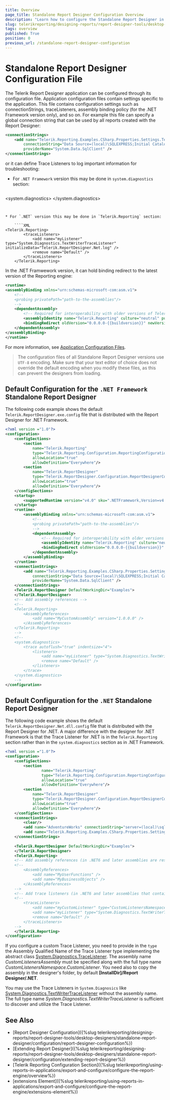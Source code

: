 ```yaml
---
title: Overview
page_title: Standalone Report Designer Configuration Overview
description: "Learn how to configure the Standalone Report Designer in Telerik Reporting through its Configuration file."
slug: telerikreporting/designing-reports/report-designer-tools/desktop-designers/standalone-report-designer/configuration/overview
tags: overview
published: True
position: 0
previous_url: /standalone-report-designer-configuration
---
```


# Standalone Report Designer Configuration File

The Telerik Report Designer application can be configured through its configuration file. Application configuration files contain settings specific to the application. This file contains configuration settings such as connectionStrings, traceListeners, assembly binding policy (for the .NET Framework version only), and so on. For example this file can specify a global connection string that can be used by all reports created with the Report Designer:

````XML
<connectionStrings>
	<add name="Telerik.Reporting.Examples.CSharp.Properties.Settings.TelerikConnectionString"
		connectionString="Data Source=(local)\SQLEXPRESS;Initial Catalog=AdventureWorks;Integrated Security=SSPI"
		providerName="System.Data.SqlClient" />
</connectionStrings>
````

or it can define Trace Listeners to log important information for troubleshooting:

* For `.NET Framework` version this may be done in `system.diagnostics` section:

	````XML
<system.diagnostics>
		<trace autoflush="true" indentsize="4">
			<listeners>
				<add name="myListener" type="System.Diagnostics.TextWriterTraceListener" initializeData="C:\Temp\Telerik.ReportDesigner.log" />
				<remove name="Default" />
			</listeners>
		</trace>
	</system.diagnostics>
````


* For `.NET` version this may be done in `Telerik.Reporting` section:

	````XML
<Telerik.Reporting>
		<traceListeners>
			<add name="myListener" type="System.Diagnostics.TextWriterTraceListener"  initializeData="Telerik.ReportDesigner.Net.log" />
			<remove name="Default" />
		</traceListeners>
	</Telerik.Reporting>
````


In the .NET Framwework version, it can hold binding redirect to the latest version of the Reporting engine:

````XML
<runtime>
<assemblyBinding xmlns="urn:schemas-microsoft-com:asm.v1">
	<!--
	<probing privatePath="path-to-the-assemblies"/>
	-->
	<dependentAssembly>
		<!-- Required for interoperability with older versions of Telerik Reporting -->
		<assemblyIdentity name="Telerik.Reporting" culture="neutral" publicKeyToken="a9d7983dfcc261be"/>
		<bindingRedirect oldVersion="0.0.0.0-{{buildversion}}" newVersion="{{buildversion}}"/>
	</dependentAssembly>
</assemblyBinding>
</runtime>
````

For more information, see [Application Configuration Files](https://learn.microsoft.com/en-us/previous-versions/visualstudio/visual-studio-2008/ms229689(v=vs.90)).

> The configuration files of all Standalone Report Designer versions use `UTF-8` encoding. Make sure that your text editor of choice does not override the default encoding when you modify these files, as this can prevent the designers from loading.

## Default Configuration for the `.NET Framework` Standalone Report Designer

The following code example shows the default `Telerik.ReportDesigner.exe.config` file that is distributed with the Report Designer for .NET Framework.

````XML
<?xml version ="1.0"?>
<configuration>
	<configSections>
		<section
			name="Telerik.Reporting"
			type="Telerik.Reporting.Configuration.ReportingConfigurationSection, Telerik.Reporting"
			allowLocation="true"
			allowDefinition="Everywhere"/>
		<section
			name="Telerik.ReportDesigner"
			type="Telerik.ReportDesigner.Configuration.ReportDesignerConfigurationSection, Telerik.ReportDesigner.Configuration"
			allowLocation="true"
			allowDefinition="Everywhere"/>
	</configSections>
	<startup>
		<supportedRuntime version="v4.0" sku=".NETFramework,Version=v4.0"/>
	</startup>
	<runtime>
		<assemblyBinding xmlns="urn:schemas-microsoft-com:asm.v1">
			<!--
			<probing privatePath="path-to-the-assemblies"/>
			-->
			<dependentAssembly>
				<!-- Required for interoperability with older versions of Telerik Reporting -->
				<assemblyIdentity name="Telerik.Reporting" culture="neutral" publicKeyToken="a9d7983dfcc261be"/>
				<bindingRedirect oldVersion="0.0.0.0-{{buildversion}}" newVersion="{{buildversion}}"/>
			</dependentAssembly>
		</assemblyBinding>
	</runtime>
	<connectionStrings>
		<add name="Telerik.Reporting.Examples.CSharp.Properties.Settings.TelerikConnectionString"
			connectionString="Data Source=(local)\SQLEXPRESS;Initial Catalog=AdventureWorks;Integrated Security=SSPI"
			providerName="System.Data.SqlClient" />
	</connectionStrings>
	<Telerik.ReportDesigner DefaultWorkingDir="Examples">
	</Telerik.ReportDesigner>
	<!-- Add assembly references -->
	<!--
	<Telerik.Reporting>
		<AssemblyReferences>
			<add name="MyCustomAssembly" version="1.0.0.0" />
		</AssemblyReferences>
	</Telerik.Reporting>
	-->
	<!--
	<system.diagnostics>
		<trace autoflush="true" indentsize="4">
			<listeners>
				<add name="myListener" type="System.Diagnostics.TextWriterTraceListener" initializeData="C:\Temp\Telerik.ReportDesigner.log" />
				<remove name="Default" />
			</listeners>
		</trace>
	</system.diagnostics>
	-->
</configuration>
````


## Default Configuration for the `.NET` Standalone Report Designer

The following code example shows the default `Telerik.ReportDesigner.Net.dll.config` file that is distributed with the Report Designer for .NET. A major difference with the designer for .NET Framework is that the Trace Listener for .NET is in the `Telerik.Reporting` section rather than in the `system.diagnostics` section as in .NET Framework.

````XML
<?xml version ="1.0"?>
<configuration>
	<configSections>
		<section
				name="Telerik.Reporting"
				type="Telerik.Reporting.Configuration.ReportingConfigurationSection, Telerik.Reporting"
				allowLocation="true"
				allowDefinition="Everywhere"/>
		<section
			name="Telerik.ReportDesigner"
			type="Telerik.ReportDesigner.Configuration.ReportDesignerConfigurationSection, Telerik.ReportDesigner.Configuration"
			allowLocation="true"
			allowDefinition="Everywhere"/>
	</configSections>
	<connectionStrings>
		<clear/>
		<add name="AdventureWorks" connectionString="server=(local)\sqlexpress;database=AdventureWorks;integrated security=true;" providerName="System.Data.SqlClient"/>
		<add name="Telerik.Reporting.Examples.CSharp.Properties.Settings.TelerikConnectionString" connectionString="server=(local)\sqlexpress;database=AdventureWorks;integrated security=true;" providerName="System.Data.SqlClient"/>
	</connectionStrings>
	
	<Telerik.ReportDesigner DefaultWorkingDir="Examples">
	</Telerik.ReportDesigner>
	<Telerik.Reporting>
	<!-- Add assembly references (in .NET6 and later assemblies are resolved by file name) -->
	<!--
		<AssemblyReferences>
			<add name="MyUserFunctions" />
			<add name="MyBusinessObjects" />
		</AssemblyReferences>
	-->
	<!-- Add trace listeners (in .NET6 and later assemblies that contain custom listeners are resolved by file name)-->
	<!--
		<traceListeners>
			<add name="myCustomListener" type="CustomListenersNamespace.CustomListener, CustomListenersAssembly"  initializeData="Telerik.ReportDesigner.custom.log" />
			<add name="myListener" type="System.Diagnostics.TextWriterTraceListener"  initializeData="Telerik.ReportDesigner.Net.log" />
			<remove name="Default" />
		</traceListeners>
	-->
	</Telerik.Reporting>
</configuration>
````

If you configure a custom Trace Listener, you need to provide in the `type` the Assembly Qualified Name of the Trace Listener type implementing the abstract class [System.Diagnostics.TraceListener](https://learn.microsoft.com/en-us/dotnet/api/system.diagnostics.tracelistener?view=net-6.0). The assembly name _CustomListenersAssembly_ must be specified along with the full type name _CustomListenersNamespace.CustomListener_. You need also to copy the assembly in the designer's folder, by default __[InstallDir]/Report Designer/.NET__.

You may use the Trace Listeners in `System.Diagnosics` like [System.Diagnostics.TextWriterTraceListener](https://learn.microsoft.com/en-us/dotnet/api/system.diagnostics.textwritertracelistener?view=net-6.0) without the assembly name. The full type name _System.Diagnostics.TextWriterTraceListener_ is sufficient to discover and utilize the Trace Listener.

## See Also

* [Report Designer Configuration]({%slug telerikreporting/designing-reports/report-designer-tools/desktop-designers/standalone-report-designer/configuration/report-designer-configuration%})
* [Extending Report Designer]({%slug telerikreporting/designing-reports/report-designer-tools/desktop-designers/standalone-report-designer/configuration/extending-report-designer%})
* [Telerik Reporting Configuration Section]({%slug telerikreporting/using-reports-in-applications/export-and-configure/configure-the-report-engine/overview%})
* [extensions Element]({%slug telerikreporting/using-reports-in-applications/export-and-configure/configure-the-report-engine/extensions-element%})
